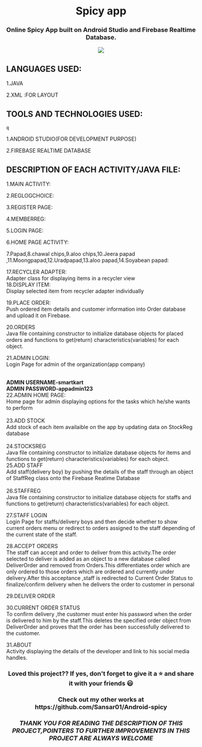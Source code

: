 <h1 align="center">Spicy app</h1>
<h3 align="center">Online Spicy App built on Android Studio and Firebase Realtime Database.</h3>
<p align="center"><img src="
https://encrypted-tbn0.gstatic.com/images?q=tbn:ANd9GcSr9rpzqTm0NDCl6d6AbNCz5UQWjvw8MsYytw&usqp=CAU"/></p>



<h2>LANGUAGES USED:</h2>



1.JAVA


2.XML :FOR LAYOUT

                                                                         
                                                                         
<h2>TOOLS AND TECHNOLOGIES USED:</h2>

    q

1.ANDROID STUDIO(FOR DEVELOPMENT PURPOSE)



2.FIREBASE REALTIME DATABASE

                                                                   
                                                                   
<h2>DESCRIPTION OF EACH ACTIVITY/JAVA FILE:</h2>



1.MAIN ACTIVITY:


2.REGLOGCHOICE:

3.REGISTER PAGE:

4.MEMBERREG:


5.LOGIN PAGE:

6.HOME PAGE ACTIVITY:

7.Papad,8.chawal chips,9.aloo chips,10.Jeera papad ,11.Moongpapad,12.Uradpapad,13.aloo papad,14.Soyabean papad:

17.RECYCLER ADAPTER:
<br>
Adapter class for displaying items in a recycler view
<br>
18.DISPLAY ITEM:
<br>
Display selected item from recycler adapter individually
<br>

19.PLACE ORDER:
<br>
Push ordered item details and customer information into Order database and upload it on Firebase.

20.ORDERS
<br>
Java file containing constructor to initialize database objects for placed orders and functions to get(return) characteristics(variables) for each object.
<br>

21.ADMIN LOGIN:
<br>
Login Page for admin of the organization(app company)
<br>

<br>
<b>ADMIN USERNAME-smartkart
<br>
ADMIN PASSWORD-appadmin123</b>
<br>
22.ADMIN HOME PAGE:
<br>
Home page for admin displaying options for the tasks which he/she wants to perform
<br>

<br>
23.ADD STOCK
<br>
Add stock of each item availaible on the app by updating data on StockReg database
<br>

<br>
24.STOCKSREG
<br>
Java file containing constructor to initialize database objects for items and functions to get(return) characteristics(variables) for each object.
<br>
25.ADD STAFF
<br>
Add staff(delivery boy) by pushing the details of the staff through an object of StaffReg class onto the Firebase Reatime Database
<br>

<br>
26.STAFFREG
<br>
Java file containing constructor to initialize database objects for staffs and functions to get(return) characteristics(variables) for each object.
<br>

27.STAFF LOGIN
<br>
Login Page for staffs/delivery boys and then decide whether to show current orders menu or redirect to orders assigned to the staff depending of the current state of the staff.

28.ACCEPT ORDERS
<br>
The staff can accept and order to deliver from this activity.The order selected to deliver is added as an object to a new database called DeliverOrder and removed from Orders.This differentiates order which are only ordered to those orders which are ordered and currently under delivery.After this acceptance ,staff is redirected to Current Order Status to finalize/confirm delivery when he delivers the order to customer in personal

29.DELIVER ORDER

30.CURRENT ORDER STATUS
<br>
To confirm delivery ,the customer must enter his password when the order is delivered to him by the staff.This deletes the specified order object from DeliverOrder and proves that the order has been successfully delivered to the customer.

31.ABOUT
<br>
Activity displaying the details of the developer and link to his social media handles.



<h3 align="center">Loved this project?? If yes, don't forget to give it a ⭐ and share it with your friends 😃</h3>
<h3 align="center">Check out my other works at https://github.com/Sansar01/Android-spicy</h3>

<h3 align="center"><i><center>THANK YOU FOR READING THE DESCRIPTION OF THIS PROJECT,POINTERS TO FURTHER IMPROVEMENTS IN THIS PROJECT ARE ALWAYS WELCOME</center></i></h3>


